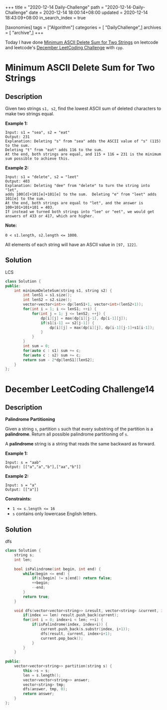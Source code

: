 +++
title = "2020-12-14 Daily-Challenge"
path = "2020-12-14-Daily-Challenge"
date = 2020-12-14 18:00:14+08:00
updated = 2020-12-14 18:43:09+08:00
in_search_index = true

[taxonomies]
tags = ["Algorithm"]
categories = [ "DailyChallenge",]
archives = [ "archive",]
+++

Today I have done [Minimum ASCII Delete Sum for Two Strings](https://leetcode.com/problems/minimum-ascii-delete-sum-for-two-strings/) on leetcode and leetcode's [December LeetCoding Challenge](https://leetcode.com/explore/challenge/card/december-leetcoding-challenge/570/week-2-december-8th-december-14th/3565/) with `cpp`.

<!-- more -->

# Minimum ASCII Delete Sum for Two Strings

## Description

Given two strings `s1, s2`, find the lowest ASCII sum of deleted characters to make two strings equal.

**Example 1:**

```
Input: s1 = "sea", s2 = "eat"
Output: 231
Explanation: Deleting "s" from "sea" adds the ASCII value of "s" (115) to the sum.
Deleting "t" from "eat" adds 116 to the sum.
At the end, both strings are equal, and 115 + 116 = 231 is the minimum sum possible to achieve this.
```

**Example 2:**

```
Input: s1 = "delete", s2 = "leet"
Output: 403
Explanation: Deleting "dee" from "delete" to turn the string into "let",
adds 100[d]+101[e]+101[e] to the sum.  Deleting "e" from "leet" adds 101[e] to the sum.
At the end, both strings are equal to "let", and the answer is 100+101+101+101 = 403.
If instead we turned both strings into "lee" or "eet", we would get answers of 433 or 417, which are higher.
```

**Note:**

`0 < s1.length, s2.length <= 1000`.

All elements of each string will have an ASCII value in `[97, 122]`.

## Solution

LCS

``` cpp
class Solution {
public:
    int minimumDeleteSum(string s1, string s2) {
        int lenS1 = s1.size();
        int lenS2 = s2.size();
        vector<vector<int>> dp(lenS1+1, vector<int>(lenS2+1));
        for(int i = 1; i <= lenS1; ++i) {
            for(int j = 1; j <= lenS2; ++j) {
                dp[i][j] = max(dp[i][j-1], dp[i-1][j]);
                if(s1[i-1] == s2[j-1]) {
                    dp[i][j] = max(dp[i][j], dp[i-1][j-1]+s1[i-1]);
                }
            }
        }
        int sum = 0;
        for(auto c : s1) sum += c;
        for(auto c : s2) sum += c;
        return sum - 2*dp[lenS1][lenS2];
    }
};
```

# December LeetCoding Challenge14

## Description

**Palindrome Partitioning**

Given a string `s`, partition `s` such that every substring of the partition is a **palindrome**. Return all possible palindrome partitioning of `s`.

A **palindrome** string is a string that reads the same backward as forward.

**Example 1:**

```
Input: s = "aab"
Output: [["a","a","b"],["aa","b"]]
```

**Example 2:**

```
Input: s = "a"
Output: [["a"]]
```

**Constraints:**

- `1 <= s.length <= 16`
- `s` contains only lowercase English letters.

## Solution

dfs

``` cpp
class Solution {
    string s;
    int len;
    
    bool isPalindrome(int begin, int end) {
        while(begin <= end) {
            if(s[begin] != s[end]) return false;
            ++begin;
            --end;
        }
        return true;
    }
    
    void dfs(vector<vector<string>> &result, vector<string> &current, int index) {
        if(index == len) result.push_back(current);
        for(int i = 0; index+i < len; ++i) {
            if(isPalindrome(index, index+i)) {
                current.push_back(s.substr(index, i+1));
                dfs(result, current, index+i+1);
                current.pop_back();
            }
        }
    }
    
public:
    vector<vector<string>> partition(string s) {
        this->s = s;
        len = s.length();
        vector<vector<string>> answer;
        vector<string> tmp;
        dfs(answer, tmp, 0);
        return answer;
    }
};
```